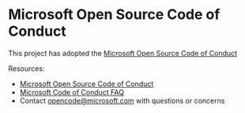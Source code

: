 # Microsoft Open Source Code of Conduct

This project has adopted the [Microsoft Open Source Code of Conduct](https://opensource.microsoft.com/codeofconduct/)

Resources:
- [Microsoft Open Source Code of Conduct](https://opensource.microsoft.com/codeofconduct/)
- [Microsoft Code of Conduct FAQ](https://opensource.microsoft.com/codeofconduct/faq/)
- Contact [opencode@microsoft.com](mailto:opencode@microsoft.com) with questions or concerns
